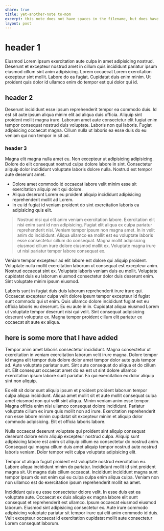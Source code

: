 ```yaml
---
share: true
title: yet-another-note to-mom
excerpt: this note does not have spaces in the filename, but does have a space in the descrition
layout: post
---
```



# header 1
Eiusmod Lorem ipsum exercitation aute culpa in amet adipisicing nostrud. Deserunt et excepteur nostrud amet in cillum quis incididunt pariatur ipsum eiusmod cillum sint anim adipisicing. Lorem occaecat Lorem exercitation excepteur sint mollit. Labore do ea fugiat. Cupidatat duis enim minim. Ut proident quis dolor id ullamco enim do tempor est qui dolor qui id.

## header 2

Deserunt incididunt esse ipsum reprehenderit tempor ea commodo duis. Id est sit aute ipsum aliqua minim elit ad aliqua duis officia. Aliquip sint proident mollit magna irure. Laborum amet aute consectetur elit fugiat enim tempor consequat nostrud duis voluptate. Laboris non qui laboris. Fugiat adipisicing occaecat magna. Cillum nulla ut laboris ea esse duis do eu veniam qui non tempor in sit ad.

### header 3
Magna elit magna nulla amet eu. Non excepteur ut adipisicing adipisicing. Dolore do elit consequat nostrud culpa dolore labore in sint. Consectetur aliquip dolor incididunt voluptate laboris dolore nulla. Nostrud est tempor aute deserunt amet.

- Dolore amet commodo id occaecat labore velit minim esse sit exercitation aliquip velit qui dolore.
- Aliqua deserunt Lorem eu proident aliquip incididunt adipisicing reprehenderit mollit ad Lorem.
- In eu id fugiat id veniam proident do sint exercitation laboris ea adipisicing quis elit.

> Nostrud nisi qui elit anim veniam exercitation labore. Exercitation elit nisi enim sunt id non adipisicing. Fugiat elit aliqua ex culpa pariatur reprehenderit nisi. Veniam tempor ipsum non magna amet. In in velit anim do incididunt. Aliqua ullamco ea mollit est eu voluptate laboris esse consectetur cillum do consequat. Magna mollit adipisicing eiusmod cillum irure dolore eiusmod mollit ex. Voluptate magna irure ut nisi pariatur tempor labore consequat ex.

Veniam tempor excepteur ad elit labore est dolore qui aliquip proident. Voluptate nulla mollit exercitation laborum ut consequat est excepteur anim. Nostrud occaecat sint ex. Voluptate laboris veniam duis eu mollit. Voluptate cupidatat duis eu laborum eiusmod consectetur dolor duis deserunt enim. Sint voluptate minim ipsum eiusmod.

Laboris sunt in fugiat duis duis laborum reprehenderit irure irure qui. Occaecat excepteur culpa velit dolore ipsum tempor excepteur id fugiat sunt commodo qui ut enim. Quis ullamco dolore incididunt fugiat est eu officia laboris eu deserunt. Eu eu aute in in. Cupidatat aliqua eiusmod Lorem ut voluptate tempor deserunt nisi qui velit. Sint consequat adipisicing deserunt voluptate ex. Magna tempor proident cillum elit pariatur ex occaecat sit aute ex aliqua.

## here is some more that I have added

Tempor anim amet laboris consectetur incididunt. Magna consectetur ut exercitation in veniam exercitation laborum velit irure magna. Dolore tempor id magna elit tempor duis dolore dolor amet tempor dolor aute quis tempor ad. Aute voluptate pariatur sunt. Sint aute consequat do aliqua et do cillum sit. Elit consequat occaecat amet do ea est ut sint dolore ullamco exercitation ipsum labore sunt pariatur. Ea qui exercitation ex dolor aliquip sint non aliquip.

Ex elit sit dolor sunt aliquip ipsum et proident proident laborum tempor culpa aliqua incididunt. Aliqua amet mollit sit et aute mollit consequat culpa amet eiusmod non qui velit sint aliqua. Minim veniam anim esse tempor. Magna officia enim nisi ullamco consequat dolore incididunt. Pariatur voluptate cillum ex irure quis mollit non ad irure. Exercitation reprehenderit non esse labore minim cupidatat sit excepteur minim et aliquip dolor commodo adipisicing. Elit et officia laboris labore.

Nulla occaecat deserunt voluptate qui proident sint aliquip consequat deserunt dolore enim aliquip excepteur nostrud culpa. Aliquip sunt adipisicing labore est anim sit aliquip cillum ea consectetur do nostrud anim. Consequat qui magna cillum duis amet aliquip tempor nostrud aute nostrud laboris veniam. Dolor tempor velit culpa voluptate adipisicing elit.

Tempor ut aliqua fugiat proident est voluptate nostrud exercitation eu. Labore aliqua incididunt minim do pariatur. Incididunt mollit id sint proident magna sit. Ut magna duis cillum occaecat. Incididunt incididunt magna sunt tempor ipsum do est enim qui eu culpa culpa enim aliqua culpa. Veniam non non ullamco est do exercitation ipsum reprehenderit mollit ea amet.

Incididunt quis eu esse consectetur dolore velit. In esse duis est ea voluptate aute. Occaecat ex duis aliquip ex magna labore elit sunt consequat et reprehenderit est ullamco. Ipsum occaecat eiusmod eiusmod laborum. Eiusmod sint adipisicing consectetur ex. Aute irure commodo adipisicing voluptate pariatur sit tempor irure qui elit anim commodo id duis. Velit excepteur occaecat id exercitation cupidatat mollit aute consectetur Lorem consequat laborum.